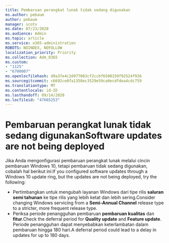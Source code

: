 ```yaml
---
title: Pembaruan perangkat lunak tidak sedang digunakan
ms.author: pebaum
author: pebaum
manager: scotv
ms.date: 07/23/2020
ms.audience: Admin
ms.topic: article
ms.service: o365-administration
ROBOTS: NOINDEX, NOFOLLOW
localization_priority: Priority
ms.collection: Adm_O365
ms.custom:
- "1125"
- "6700007"
ms.openlocfilehash: d9a37e4c2d977083cf2ccbf6580159f92524f936
ms.sourcegitcommit: c6692ce0fa1358ec3529e59ca0ecdfdea4cdc759
ms.translationtype: MT
ms.contentlocale: id-ID
ms.lasthandoff: 09/14/2020
ms.locfileid: "47665253"
---
```

# <a name="software-updates-are-not-being-deployed"></a><span data-ttu-id="b8bf9-102">Pembaruan perangkat lunak tidak sedang digunakan</span><span class="sxs-lookup"><span data-stu-id="b8bf9-102">Software updates are not being deployed</span></span>

<span data-ttu-id="b8bf9-103">Jika Anda mengonfigurasi pembaruan perangkat lunak melalui cincin pembaruan Windows 10, tetapi pembaruan tidak sedang digunakan, cobalah hal berikut ini:</span><span class="sxs-lookup"><span data-stu-id="b8bf9-103">If you configured software updates through a Windows 10 update ring, but the updates are not being deployed, try the following:</span></span>  

- <span data-ttu-id="b8bf9-104">Pertimbangkan untuk mengubah layanan Windows dari tipe rilis  **saluran semi tahunan**  ke tipe rilis yang lebih ketat dan lebih sering.</span><span class="sxs-lookup"><span data-stu-id="b8bf9-104">Consider changing Windows servicing from a  **Semi-Annual Channel**  release type to a stricter, more frequent release type.</span></span>
- <span data-ttu-id="b8bf9-105">Periksa periode penangguhan pembaruan  **pembaruan kualitas**  dan  **fitur**.</span><span class="sxs-lookup"><span data-stu-id="b8bf9-105">Check the deferral period for  **Quality update**  and  **Feature update**.</span></span> <span data-ttu-id="b8bf9-106">Periode penangguhan dapat menyebabkan keterlambatan dalam pembaruan hingga 180 hari.</span><span class="sxs-lookup"><span data-stu-id="b8bf9-106">A deferral period could lead to a delay in updates for up to 180 days.</span></span>